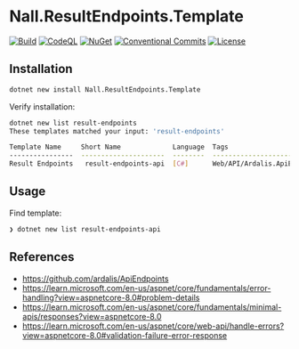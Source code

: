 # Nall.ResultEndpoints.Template

[![Build](https://github.com/NikiforovAll/results-in-endpoints/actions/workflows/build.yml/badge.svg?branch=main)](https://github.com/NikiforovAll/results-in-endpoints/actions/workflows/build.yml)
[![CodeQL](https://github.com/NikiforovAll/results-in-endpoints/actions/workflows/codeql-analysis.yml/badge.svg)](https://github.com/NikiforovAll/results-in-endpoints/actions/workflows/codeql-analysis.yml)
[![NuGet](https://img.shields.io/nuget/dt/Nall.ResultEndpoints.Template.svg)](https://nuget.org/packages/Nall.ResultEndpoints.Template)
[![Conventional Commits](https://img.shields.io/badge/Conventional%20Commits-1.0.0-yellow.svg)](https://conventionalcommits.org)
[![License](https://img.shields.io/badge/license-MIT-blue.svg)](https://github.com/nikiforovall/results-in-endpoints/blob/main/LICENSE.md)

## Installation

```bash
dotnet new install Nall.ResultEndpoints.Template
```

Verify installation:

```bash
dotnet new list result-endpoints
These templates matched your input: 'result-endpoints'

Template Name     Short Name             Language  Tags
----------------  ---------------------  --------  ----------------------------
Result Endpoints   result-endpoints-api  [C#]      Web/API/Ardalis.ApiEndpoints
```

## Usage

Find template:

```bash
❯ dotnet new list result-endpoints-api
```

## References

- <https://github.com/ardalis/ApiEndpoints>
- <https://learn.microsoft.com/en-us/aspnet/core/fundamentals/error-handling?view=aspnetcore-8.0#problem-details>
- <https://learn.microsoft.com/en-us/aspnet/core/fundamentals/minimal-apis/responses?view=aspnetcore-8.0>
- <https://learn.microsoft.com/en-us/aspnet/core/web-api/handle-errors?view=aspnetcore-8.0#validation-failure-error-response>
